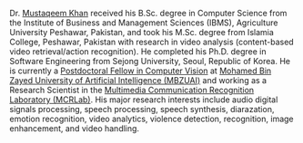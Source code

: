 Dr. <a href="https://orcid.org/0000-0002-8020-3590">Mustaqeem Khan</a> received his B.Sc. degree in Computer Science from the Institute of Business and Management Sciences (IBMS), Agriculture University Peshawar, Pakistan, and took his M.Sc. degree from Islamia College, Peshawar, Pakistan with research in video analysis (content-based video retrieval/action recognition). He completed his Ph.D. degree in Software Engineering from Sejong University, Seoul, Republic of Korea. He is currently a <a href="https://mbzuai.ac.ae/research/postdoc-directory/">Postdoctoral Fellow in Computer Vision</a> at <a href="https://mbzuai.ac.ae/">Mohamed Bin Zayed University of Artificial Intelligence (MBZUAI)</a> and working as a Research Scientist in the <a href="https://mcrlab.net/team/">Multimedia Communication Recognition Laboratory (MCRLab)</a>. His major research interests include audio digital signals processing, speech processing, speech synthesis, diarazation, emotion recognition, video analytics, violence detection, recognition, image enhancement, and video handling.